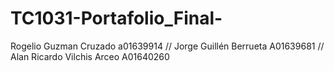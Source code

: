 # TC1031-Portafolio_Final-
Rogelio Guzman Cruzado a01639914 //  Jorge Guillén Berrueta  A01639681 // Alan Ricardo Vilchis Arceo  A01640260
